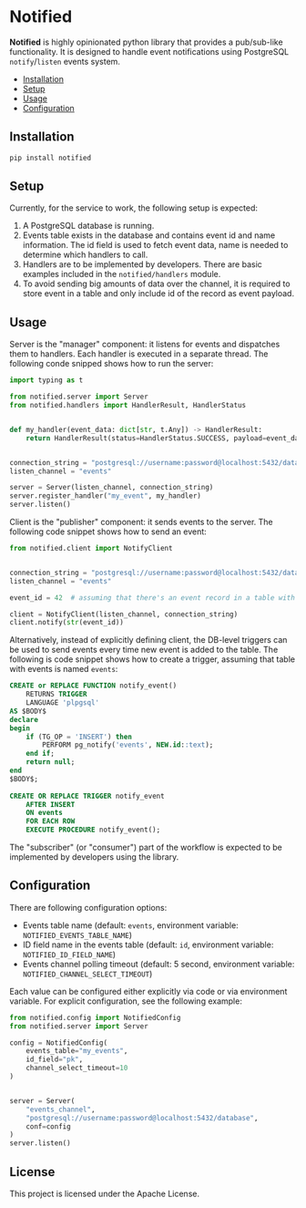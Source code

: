 # Notified 

**Notified** is highly opinionated python library that provides a pub/sub-like
functionality. It is designed to handle event notifications using PostgreSQL
`notify`/`listen` events system.

- [Installation](#installation)
- [Setup](#setup)
- [Usage](#usage)
- [Configuration](#configuration)

## Installation

```bash
pip install notified
```

## Setup

Currently, for the service to work, the following setup is expected:

1. A PostgreSQL database is running.
2. Events table exists in the database and contains event id and name 
information. The id field is used to fetch event data, name is needed to
determine which handlers to call.
3. Handlers are to be implemented by developers. There are basic examples
included in the `notified/handlers` module.
4. To avoid sending big amounts of data over the channel, it is required to
store event in a table and only include id of the record as event payload.

## Usage

Server is the "manager" component: it listens for events and dispatches them to
handlers. Each handler is executed in a separate thread. The following conde
snipped shows how to run the server:

```python
import typing as t

from notified.server import Server
from notified.handlers import HandlerResult, HandlerStatus


def my_handler(event_data: dict[str, t.Any]) -> HandlerResult:
    return HandlerResult(status=HandlerStatus.SUCCESS, payload=event_data)


connection_string = "postgresql://username:password@localhost:5432/database"
listen_channel = "events"

server = Server(listen_channel, connection_string)
server.register_handler("my_event", my_handler)
server.listen()
```

Client is the "publisher" component: it sends events to the server. The following
code snippet shows how to send an event:

```python
from notified.client import NotifyClient


connection_string = "postgresql://username:password@localhost:5432/database"
listen_channel = "events"

event_id = 42  # assuming that there's an event record in a table with id 42

client = NotifyClient(listen_channel, connection_string)
client.notify(str(event_id))
```

Alternatively, instead of explicitly defining client, the DB-level triggers
can be used to send events every time new event is added to the table. The
following is code snippet shows how to create a trigger, assuming that table
with events is named `events`:

```sql
CREATE or REPLACE FUNCTION notify_event()
    RETURNS TRIGGER
    LANGUAGE 'plpgsql'
AS $BODY$
declare
begin
    if (TG_OP = 'INSERT') then
        PERFORM pg_notify('events', NEW.id::text);
    end if;
    return null;
end
$BODY$;
    
CREATE OR REPLACE TRIGGER notify_event
    AFTER INSERT
    ON events
    FOR EACH ROW
    EXECUTE PROCEDURE notify_event();
```

The "subscriber" (or "consumer") part of the workflow is expected to be
implemented by developers using the library.

## Configuration

There are following configuration options:

- Events table name (default: `events`, environment variable:
  `NOTIFIED_EVENTS_TABLE_NAME`)
- ID field name in the events table (default: `id`, environment variable:
  `NOTIFIED_ID_FIELD_NAME`)
- Events channel polling timeout (default: 5 second, environment variable:
  `NOTIFIED_CHANNEL_SELECT_TIMEOUT`)

Each value can be configured either explicitly via code or via environment
variable. For explicit configuration, see the following example:

```python
from notified.config import NotifiedConfig
from notified.server import Server

config = NotifiedConfig(
    events_table="my_events", 
    id_field="pk",
    channel_select_timeout=10
)


server = Server(
    "events_channel",
    "postgresql://username:password@localhost:5432/database",
    conf=config
)
server.listen()
```

## License

This project is licensed under the Apache License.
